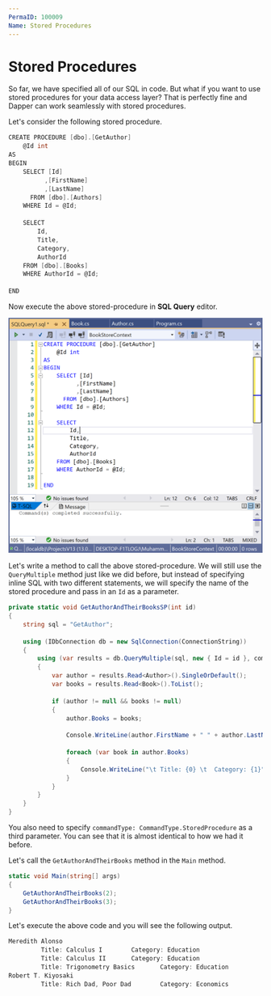 ```yaml
---
PermaID: 100009
Name: Stored Procedures
---
```


# Stored Procedures

So far, we have specified all of our SQL in code. But what if you want to use stored procedures for your data access layer? That is perfectly fine and Dapper can work seamlessly with stored procedures. 

Let's consider the following stored procedure.

```csharp
CREATE PROCEDURE [dbo].[GetAuthor]
	@Id int
AS
BEGIN
	SELECT [Id]
		  ,[FirstName]
		  ,[LastName]
	  FROM [dbo].[Authors]
	WHERE Id = @Id;

	SELECT 
		Id,
		Title,
		Category,
		AuthorId
	FROM [dbo].[Books] 
	WHERE AuthorId = @Id;

END
```

Now execute the above stored-procedure in **SQL Query** editor.

<img src="images/stored-procedures-1.png" alt="Create a stored procedure">

Let's write a method to call the above stored-procedure. We will still use the `QueryMultiple` method just like we did before, but instead of specifying inline SQL with two different statements, we will specify the name of the stored procedure and pass in an `Id` as a parameter. 

```csharp
private static void GetAuthorAndTheirBooksSP(int id)
{
    string sql = "GetAuthor";

    using (IDbConnection db = new SqlConnection(ConnectionString))
    {
        using (var results = db.QueryMultiple(sql, new { Id = id }, commandType: CommandType.StoredProcedure ))
        {
            var author = results.Read<Author>().SingleOrDefault();
            var books = results.Read<Book>().ToList();

            if (author != null && books != null)
            {
                author.Books = books;

                Console.WriteLine(author.FirstName + " " + author.LastName);

                foreach (var book in author.Books)
                {
                    Console.WriteLine("\t Title: {0} \t  Category: {1}", book.Title, book.Category);
                }
            }
        }
    }
}
```

You also need to specify `commandType: CommandType.StoredProcedure` as a third parameter. You can see that it is almost identical to how we had it before. 

Let's call the `GetAuthorAndTheirBooks` method in the `Main` method.

```csharp
static void Main(string[] args)
{
    GetAuthorAndTheirBooks(2);
    GetAuthorAndTheirBooks(3);
}
```

Let's execute the above code and you will see the following output.

```csharp
Meredith Alonso
         Title: Calculus I        Category: Education
         Title: Calculus II       Category: Education
         Title: Trigonometry Basics       Category: Education
Robert T. Kiyosaki
         Title: Rich Dad, Poor Dad        Category: Economics
```
